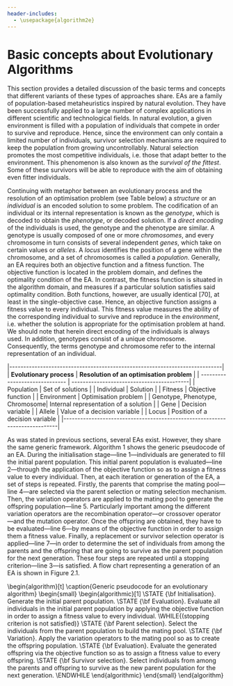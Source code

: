 ```yaml
---
header-includes:
  - \usepackage{algorithm2e}
---
```


# Basic concepts about Evolutionary Algorithms

This section provides a detailed discussion of the basic terms and concepts that
different variants of these types of approaches share. EAs are a family of
population-based metaheuristics inspired by natural evolution. They have been
successfully applied to a large number of complex applications in different
scientific and technological fields. In natural evolution, a given environment is
filled with a population of individuals that compete in order to survive and reproduce.
Hence, since the environment can only contain a limited number of individuals, survivor
selection mechanisms are required to keep the population from growing uncontrollably.
Natural selection promotes the most competitive individuals, i.e. those that adapt
better to the environment. This phenomenon is also known as the *survival of the fittest*.
Some of these survivors will be able to reproduce with the aim of obtaining even fitter
individuals. 

Continuing with metaphor between an evolutionary process and the resolution of
an optimisation problem (see Table below) a *structure* or an *individual* is an encoded
solution to some problem. The codification of an individual or its internal representation
is known as the *genotype*, which is decoded to obtain the *phenotype*, or
decoded solution. If a *direct encoding* of the individuals is used, the genotype and
the phenotype are similar. A genotype is usually composed of one or more *chromosomes*,
and every chromosome in turn consists of several independent *genes*, which
take on certain values or *alleles*. A *locus* identifies the position of a gene within the
chromosome, and a set of chromosomes is called a *population*. Generally, an EA
requires both an objective function and a fitness function. The objective function
is located in the problem domain, and defines the optimality condition of the EA.
In contrast, the fitness function is situated in the algorithm domain, and measures
if a particular solution satisfies said optimality condition. Both functions, however,
are usually identical [70], at least in the single-objective case. Hence, an objective
function assigns a fitness value to every individual. This fitness value measures the
ability of the corresponding individual to survive and reproduce in the *environment*,
i.e. whether the solution is appropriate for the optimisation problem at hand. We
should note that herein direct encoding of the individuals is always used. In addition,
genotypes consist of a unique chromosome. Consequently, the terms genotype and chromosome
refer to the internal representation of an individual.

|----------------------------------------------------------------------------|
| **Evolutionary process**       | **Resolution of an optimisation problem** |
| ------------------------------ | ------------------------------------------|
| Population                     | Set of solutions                          |
| Individual                     | Solution                                  |
| Fitness                        | Objective function                        |
| Environment                    | Optimisation problem                      |
| Genotype, Phenotype, Chromosome| Internal representation of a solution     |
| Gene                           | Decision variable                         |
| Allele                         | Value of a decision variable              |
| Locus                          | Position of a decision variable           |
|----------------------------------------------------------------------------|

As was stated in previous sections, several EAs exist. However, they share the
same generic framework. Algorithm 1 shows the generic pseudocode of an EA.
During the initialisation stage—line 1—individuals are generated to fill the initial
parent population. This initial parent population is evaluated—line 2—through the
application of the objective function so as to assign a fitness value to every individual.
Then, at each iteration or generation of the EA, a set of steps is repeated. Firstly, the
parents that comprise the mating pool—line 4—are selected via the parent selection
or mating selection mechanism. Then, the variation operators are applied to the
mating pool to generate the offspring population—line 5. Particularly important
among the different variation operators are the recombination operator—or crossover
operator—and the mutation operator. Once the offspring are obtained, they have
to be evaluated—line 6—by means of the objective function in order to assign them
a fitness value. Finally, a replacement or survivor selection operator is applied—line
7—in order to determine the set of individuals from among the parents and the
offspring that are going to survive as the parent population for the next generation.
These four steps are repeated until a stopping criterion—line 3—is satisfied. A flow
chart representing a generation of an EA is shown in Figure 2.1.

\begin{algorithm}[t]
 \caption{Generic pseudocode for an evolutionary algorithm}
 \begin{small}
  \begin{algorithmic}[1]
   \STATE {\bf Initialisation}. Generate the initial parent population.
   \STATE {\bf Evaluation}. Evaluate all individuals in the initial parent population by applying
          the objective function in order to assign a fitness value to every individual.
   \WHILE{(stopping criterion is not satisfied)}
    \STATE {\bf Parent selection}. Select the individuals from the parent population to build the mating pool.
    \STATE {\bf Variation}. Apply the variation operators to the mating pool so as to create the offspring population.
    \STATE {\bf Evaluation}. Evaluate the generated offspring via the objective function so as to assign a fitness
           value to every offspring.
    \STATE {\bf Survivor selection}. Select individuals from among the parents and offspring to survive
           as the new parent population for the next generation.
   \ENDWHILE
  \end{algorithmic}
 \end{small}
\end{algorithm}

